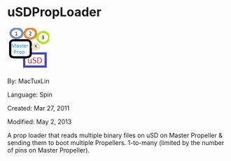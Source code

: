 # uSDPropLoader

![uSDPropLoader.jpg](uSDPropLoader.jpg)

By: MacTuxLin

Language: Spin

Created: Mar 27, 2011

Modified: May 2, 2013

A prop loader that reads multiple binary files on uSD on Master Propeller & sending them to boot multiple Propellers. 1-to-many (limited by the number of pins on Master Propeller).
